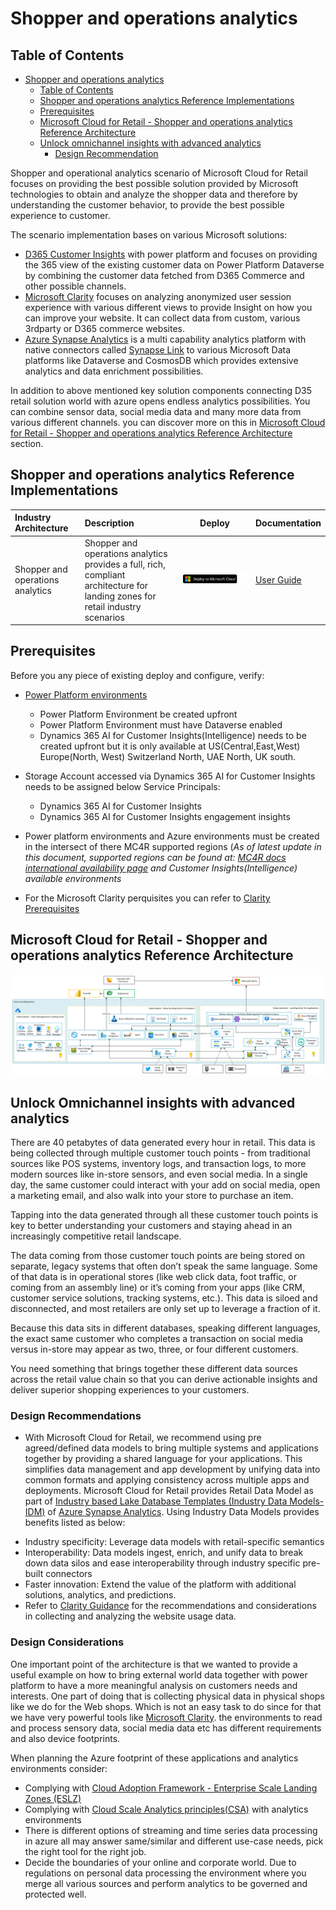 # Shopper and operations analytics

## Table of Contents

- [Shopper and operations analytics](#shopper-and-operations-analytics)
  - [Table of Contents](#table-of-contents)
  - [Shopper and operations analytics Reference Implementations](#shopper-and-operations-analytics-reference-implementations)
  - [Prerequisites](#prerequisites)
  - [Microsoft Cloud  for Retail - Shopper and operations analytics Reference Architecture](#microsoft-cloud-for-retail---shopper-and-operations-analytics-reference-architecture)
  - [Unlock omnichannel insights with advanced analytics](#unlock-omnichannel-insights-with-advanced-analytics)
    - [Design Recommendation](#design-recommendation)

Shopper and operational analytics scenario of Microsoft Cloud for Retail focuses on providing the best possible solution provided by Microsoft technologies to obtain  and analyze the shopper data and therefore by understanding the customer behavior, to provide the best possible experience to customer.

The scenario implementation bases on various Microsoft solutions:
-  [D365 Customer Insights](https://dynamics.microsoft.com/ai/customer-insights/) with  power platform and focuses on providing the 365 view of the existing customer data on Power Platform Dataverse by combining the customer data fetched from D365 Commerce and other possible channels.
- [Microsoft Clarity](https://clarity.microsoft.com/) focuses on analyzing anonymized user session experience with various different views to provide Insight on how you can improve your  website. It can collect data from custom, various 3rdparty or D365 commerce websites.
- [Azure Synapse Analytics](https://docs.microsoft.com/azure/synapse-analytics/overview-what-is) is a multi capability analytics platform with native connectors called [Synapse Link](https://docs.microsoft.com/en-us/power-apps/maker/data-platform/azure-synapse-link-synapse?context=/azure/synapse-analytics/context/context) to various Microsoft Data platforms like Dataverse and CosmosDB
which provides extensive analytics and data enrichment possibilities.

In addition to above mentioned key solution components connecting D35 retail solution world with azure opens endless analytics possibilities. You can combine sensor data, social media data and many more data from various different channels.
you can discover more on this in [Microsoft Cloud  for Retail - Shopper and operations analytics Reference Architecture](#microsoft-cloud-for-retail---shopper-and-operations-analytics-reference-architecture) section.

## Shopper and operations analytics Reference Implementations
 
| Industry Architecture | Description | Deploy | Documentation
|:----------------------|:------------|--------|--------------|
| Shopper and operations analytics | Shopper and operations analytics provides a full, rich, compliant architecture for landing zones for retail industry scenarios |[![Deploy To Microsoft Cloud](./media/deploytomicrosoftcloud.svg)](https://solutions.microsoft.com/Microsoft%20Cloud%20for%20Retail) | [User Guide](./referenceImplementation/readme.md)
 

## Prerequisites

Before you  any piece of existing deploy and configure, verify:

* [Power Platform environments](https://github.com/microsoft/industry/tree/main/foundations/powerPlatform)
  * Power Platform Environment be created upfront
  * Power Platform Environment must have Dataverse enabled
  * Dynamics 365 AI for Customer Insights​(Intelligence)​ needs to be created upfront but it is only available at US(Central,East,West) Europe(North, West) Switzerland North, UAE North, UK south​.
 * Storage Account​ accessed via Dynamics 365 AI for Customer Insights​  needs to be assigned below Service Principals:
     * Dynamics 365 AI for Customer Insights​
     * Dynamics 365 AI for Customer Insights engagement insights​

  * Power platform environments and Azure environments must be created in the intersect of there MC4R supported regions (*As of latest update in this document, supported regions can be found at: [MC4R docs international availability page](https://docs.microsoft.com/en-us/industry/retail/availability) and Customer Insights(Intelligence)​ available environments*

* For the Microsoft Clarity perquisites you can refer to [Clarity Prerequisites](clarity/README.md#prerequisites)

## Microsoft Cloud  for Retail - Shopper and operations analytics Reference Architecture

![Shopper and operations analytics Reference Architecture](./media/rsoas_architecture.png)

## Unlock Omnichannel insights with advanced analytics

There are 40 petabytes of data generated every hour in retail. This data is being collected through multiple customer touch points - from traditional sources like POS systems, inventory logs, and transaction logs, to more modern sources like in-store sensors, and even social media. In a single day, the same customer could interact with your add on social media, open a marketing email, and also walk into your store to purchase an item.

Tapping into the data generated through all these customer touch points is key to better understanding your customers and staying ahead in an increasingly competitive retail landscape.

The data coming from those customer touch points are being stored on separate, legacy systems that often don’t speak the same language. Some of that data is in operational stores (like web click data, foot traffic, or coming from an assembly line) or it’s coming from your apps (like CRM, customer service solutions, tracking systems, etc.). This data is siloed and disconnected, and most retailers are only set up to leverage a fraction of it.

Because this data sits in different databases, speaking different languages, the exact same customer who completes a transaction on social media versus in-store may appear as two, three, or four different customers.

You need something that brings together these different data sources across the retail value chain so that you can derive actionable insights and deliver superior shopping experiences to your customers.

### Design Recommendations

* With Microsoft Cloud for Retail, we recommend using pre agreed/defined data models to bring multiple systems and applications together by providing a shared language for your applications. This simplifies data management and app development by unifying data into common formats and applying consistency across multiple apps and deployments. Microsoft Cloud for Retail provides Retail Data Model as part of [Industry based Lake Database Templates (Industry Data Models-IDM)](https://techcommunity.microsoft.com/t5/azure-synapse-analytics-blog/database-templates-in-azure-synapse-analytics/ba-p/2929112) of [Azure Synapse Analytics](https://docs.microsoft.com/azure/synapse-analytics/overview-what-is). Using Industry Data Models provides benefits listed as below:

- Industry specificity: Leverage data models with retail-specific semantics
- Interoperability: Data models ingest, enrich, and unify data to break down data silos and ease interoperability through industry specific pre-built connectors
- Faster innovation: Extend the value of the platform with additional solutions, analytics, and predictions.
- Refer to [Clarity Guidance](clarity/README.md#prerequisites) for the recommendations and considerations in collecting and analyzing the website usage data.

### Design Considerations

One important point of the architecture is that we wanted to provide a useful example on how to bring external world data together with power platform to have a more meaningful analysis on customers needs and interests. One part of doing that is collecting physical data in physical shops like we do for the Web shops. Which is not an easy task to do since for that we have very powerful tools like [Microsoft Clarity](https://clarity.microsoft.com/).
the environments to read and process sensory data, social media data etc has different requirements and also device footprints.

When planning the  Azure footprint of these applications and analytics environments consider:

 - Complying with [Cloud Adoption Framework - Enterprise Scale Landing Zones (ESLZ)](https://docs.microsoft.com/en-us/azure/cloud-adoption-framework/ready/enterprise-scale/)
 - Complying with [Cloud Scale Analytics principles(CSA)](https://docs.microsoft.com/en-us/azure/cloud-adoption-framework/scenarios/cloud-scale-analytics/) with analytics environments
 - There is different options of streaming and time series data processing in azure all may answer same/similar and different use-case needs, pick the right tool for the right job.
 - Decide the boundaries of your online and corporate world. Due to regulations on personal data processing the environment where you merge all various sources and perform analytics to be governed and protected well.